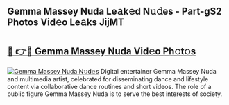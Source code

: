 ## Gemma Massey Nuda Le𝚊k𝚎d N𝚞𝚍es - Part-gS2 Photos Vid𝚎o Le𝚊ks JijMT

# <h2><a href="http://fbba7d.evod.top/?m=Gemma+Massey+Nuda">🔗 👉🔴 Gemma Massey Nuda Vid𝚎o Ph𝚘t𝚘s</a></h2>

[![Gemma Massey Nuda N𝚞d𝚎s](https://i.imgur.com/8V9OHl7.gif)](http://fbba7d.evod.top/?m=Gemma+Massey+Nuda)
Digital entertainer Gemma Massey Nuda and multimedia artist, celebrated for disseminating dance and lifestyle content via collaborative dance routines and short videos. The role of a public figure Gemma Massey Nuda is to serve the best interests of society. 
